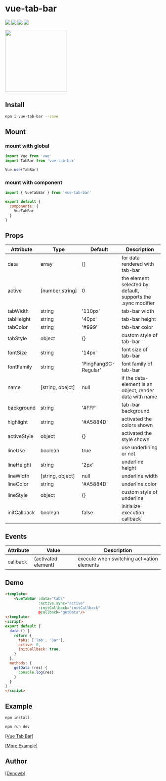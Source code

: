 # vue-tab-bar

[![](https://img.shields.io/badge/vue-2.x-green.svg)](https://github.com/dengwb1991/vue-tab-bar)
[![](https://img.shields.io/npm/v/vue-tab-bar.svg?style=flat)](https://www.npmjs.com/package/vue-tab-bar)
[![](https://img.shields.io/npm/dt/vue-tab-bar.svg)](https://www.npmjs.com/package/vue-tab-bar)
[![](https://img.shields.io/github/stars/dengwb1991/vue-tab-bar.svg?style=social&label=Stars)](https://github.com/dengwb1991/vue-tab-bar)

<img src="http://vuetool.dengwb.com/static/ezgif-1-b585a4936364.gif" width="200"/>

## Install

``` bash
npm i vue-tab-bar --save
```

## Mount

### mount with global

``` javascript
import Vue from 'vue'
import TabBar from 'vue-tab-bar'

Vue.use(TabBar)
```

### mount with component

``` javascript
import { VueTabBar } from 'vue-tab-bar'

export default {
  components: {
    VueTabBar
  }
}
```

## Props

 Attribute | Type | Default | Description 
 --- | ---  | --- | --- 
 data  | array | [] | for data rendered with tab-bar
 active | [number,string] | 0 | the element selected by default, supports the .sync modifier
 tabWidth | string | '110px' | tab-bar width
 tabHeight | string | '40px' | tab-bar height
 tabColor | string | '#999' | tab-bar color
 tabStyle | object | {} | custom style of tab-bar
 fontSize | string | '14px' | font size of tab-bar
 fontFamily | string | 'PingFangSC-Regular' | font family of tab-bar
 name | [string, obejct] | null | if the data-element is an object, render data with name
 background | string | '#FFF' | tab-bar background
 highlight | string | '#A5884D' | activated the colors shown
 activeStyle | object | {} | activated the style shown
 lineUse | boolean | true | use underlining or not
 lineHeight | string | '2px' | underline height
 lineWidth | [string, object] | null | underline width
 lineColor | string | '#A5884D' | underline color
 lineStyle | object | {} | custom style of underline
 initCallback | boolean | false | initialize execution callback
 
 ## Events

Attribute | Value | Description
---- | --- | ---
callback | (activated element) | execute when switching activation elements

## Demo

```html
<template>
    <VueTabBar :data="tabs"
               :active.sync="active"
               :initCallback="initCallback"
               @callback="getData"/>
</template>
<script>
export default {
  data () {
    return {
      tabs: ['Tab', 'Bar'],
      active: 0,
      initCallback: true,
    }
  },
  methods: {
    getData (res) {
      console.log(res)
    }
  }
}
</script>
```


## Example
```bash
npm install

npm run dev
```

[[Vue Tab Bar]](http://vuetool.dengwb.com/#/tab)

[[More Example]](https://github.com/dengwb1991/Tool/tree/master/src/components/Tab)

## Author
[[Dengwb]](http://www.dengwb.com/app/welcome.html)
